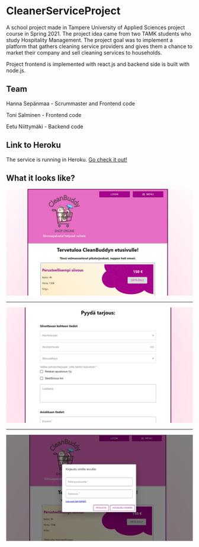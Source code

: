 # CleanerServiceProject

A school project made in Tampere University of Applied Sciences project course in Spring 2021. The project idea came from two TAMK students who study Hospitality Management. The project goal was to implement a platform that gathers cleaning service providers and gives them a chance to market their company and sell cleaning services to households.

Project frontend is implemented with react.js and backend side is built with node.js.

## Team

Hanna Sepänmaa - Scrummaster and Frontend code

Toni Salminen - Frontend code

Eetu Niittymäki - Backend code

## Link to Heroku

The service is running in Heroku. [Go check it out!](https://clean-buddy.herokuapp.com/)

## What it looks like?

<p align="middle">
<img src="/images/clean1.jpg" width="700" height="auto">
</p>

---

<p align="middle">
<img src="/images/clean2.jpg" width="700" height="auto">
</p>

---

<p align="middle">
<img src="/images/clean3.jpg" width="700" height="auto">
</p>
